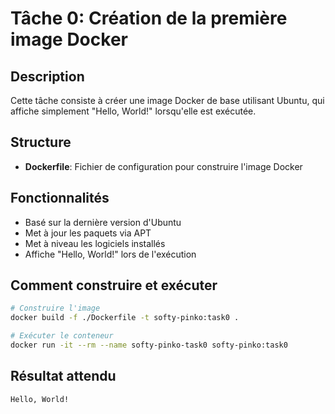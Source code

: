 # Tâche 0: Création de la première image Docker

## Description
Cette tâche consiste à créer une image Docker de base utilisant Ubuntu, qui affiche simplement "Hello, World!" lorsqu'elle est exécutée.

## Structure
- **Dockerfile**: Fichier de configuration pour construire l'image Docker

## Fonctionnalités
- Basé sur la dernière version d'Ubuntu
- Met à jour les paquets via APT
- Met à niveau les logiciels installés
- Affiche "Hello, World!" lors de l'exécution

## Comment construire et exécuter
```bash
# Construire l'image
docker build -f ./Dockerfile -t softy-pinko:task0 .

# Exécuter le conteneur
docker run -it --rm --name softy-pinko-task0 softy-pinko:task0
```

## Résultat attendu
```
Hello, World!
```
